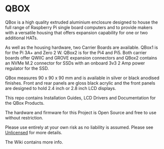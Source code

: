 # QBOX

QBox is a high quality extruded aluminium enclosure designed to house the full range of Raspberry Pi single board computers and to provide makers with a versatile housing that offers expansion capability for one or two additional HATs.

As well as the housing hardware, two Carrier Boards are available. QBox1 is for the Pi 3A+ and Zero 2 W. QBox2 is for the Pi4 and Pi5. Both carrier boards offer QWIIC and GROVE expansion connectors and QBox2 contains an NVMe M.2 connector for SSDs with an onboard 3v3 2 Amp power regulator for the SSD.  
 
QBox measures 90 x 90 x 90 mm and is available in silver or black anodised finishes. Front and rear panels are gloss black acrylic and the front panels are designed to hold 2.4 inch or 2.8 inch LCD displays.  
 
This repo contains Installation Guides, LCD Drivers and Documentation for the QBox Products.

The hardware and firmware for this Project is Open Source and free to use without restriction. 

Please use entirely at your own risk as no liability is assumed. Please see [Unlicensed](https://choosealicense.com/licenses/unlicense/) for more details.

The Wiki contains more info.
